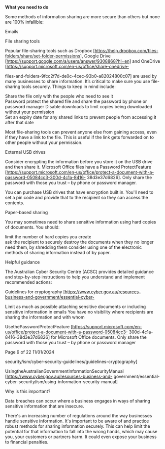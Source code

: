**What you need to do**

Some methods of information sharing are more secure than others but none are 100% infallible:

Emails

File sharing tools

Popular file-sharing tools such as Dropbox [https://help.dropbox.com/files-folders/share/set-folder-permissions], Google Drive [https://support.google.com/a/users/answer/9308868?hl=en] and OneDrive [https://support.microsoft.com/en-us/office/share-onedrive-

files-and-folders-9fcc2f7d-de0c-4cec-93b0-a82024800c07] are used by many businesses to share information. It’s critical to make sure you use file-sharing tools securely. Things to keep in mind include:

Share the file only with the people who need to see it  
Password protect the shared file and share the password by phone or password manager Disable downloads to limit copies being downloaded without your permission  
Set an expiry date for any shared links to prevent people from accessing it after that date

Most file-sharing tools can prevent anyone else from gaining access, even if they have a link to the file. This is useful if the link gets forwarded on to other people without your permission.

External USB drives

Consider encrypting the information before you store it on the USB drive and then share it. Microsoft Office files have a Password ProtectFeature [https://support.microsoft.com/en-us/office/protect-a-document-with-a-password-05084cc3-300d-4c1a-8416- 38d3e37d6826]. Only share the password with those you trust – by phone or password manager.

You can purchase USB drives that have encryption built in. You'll need to set a pin code and provide that to the recipient so they can access the contents.

Paper-based sharing

You may sometimes need to share sensitive information using hard copies of documents. You should:

limit the number of hard copies you create  
ask the recipient to securely destroy the documents when they no longer need them, by shredding them consider using one of the electronic methods of sharing information instead of by paper.

Helpful guidance

The Australian Cyber Security Centre (ACSC) provides detailed guidance and step-by-step instructions to help you understand and implement recommended actions:

Guidelines for cryptography [https://www.cyber.gov.au/resources-business-and-government/essential-cyber-

Limit as much as possible attaching sensitive documents or including sensitive information in emails You have no visibility where recipients are sharing the information and with whom

UsethePasswordProtectFeature [https://support.microsoft.com/en-us/office/protect-a-document-with-a-password-05084cc3- 300d-4c1a-8416-38d3e37d6826] for Microsoft Office documents. Only share the password with those you trust – by phone or password manager

Page 9 of 22 11/01/2024

security/ism/cyber-security-guidelines/guidelines-cryptography]

UsingtheAustralianGovernmentInformationSecurityManual [https://www.cyber.gov.au/resources-business-and- government/essential-cyber-security/ism/using-information-security-manual]

Why is this important?

Data breaches can occur where a business engages in ways of sharing sensitive information that are insecure.

There's an increasing number of regulations around the way businesses handle sensitive information. It's important to be aware of and practice robust methods for sharing information securely. This can help limit the potential for that information to fall into the wrong hands, which may cause you, your customers or partners harm. It could even expose your business to financial penalties.